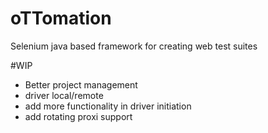 # oTTomation
Selenium java based framework for creating web test suites

#WIP

- Better project management
- driver local/remote
- add more functionality in driver initiation
- add rotating proxi support
